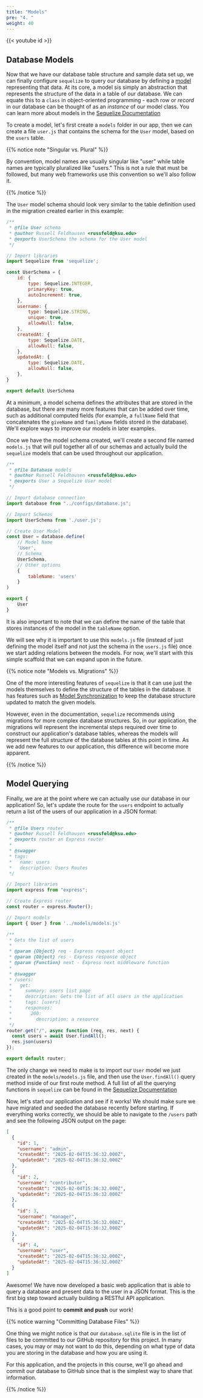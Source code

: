 ```yaml
---
title: "Models"
pre: "4. "
weight: 40
---
```


{{< youtube id >}}

## Database Models

Now that we have our database table structure and sample data set up, we can finally configure `sequelize` to query our database by defining a [model](https://sequelize.org/docs/v6/core-concepts/model-basics/) representing that data. At its core, a model sis simply an abstraction that represents the structure of the data in a table of our database. We can equate this to a `class` in object-oriented programming - each row or _record_ in our database can be thought of as an _instance_ of our model class. You can learn more about models in the [Sequelize Documentation](https://sequelize.org/docs/v6/core-concepts/model-basics/)

To create a model, let's first create a `models` folder in our app, then we can create a file `user.js` that contains the schema for the `User` model, based on the `users` table.

{{% notice note "Singular vs. Plural" %}}

By convention, model names are usually singular like "user" while table names are typically pluralized like "users." This is not a rule that must be followed, but many web frameworks use this convention so we'll also follow it.

{{% /notice %}}

The `User` model schema should look very similar to the table definition used in the migration created earlier in this example:

```js {title="models/user.js"}
/**
 * @file User schema
 * @author Russell Feldhausen <russfeld@ksu.edu>
 * @exports UserSchema the schema for the User model
 */

// Import libraries
import Sequelize from 'sequelize';

const UserSchema = {
    id: {
        type: Sequelize.INTEGER,
        primaryKey: true,
        autoIncrement: true,
    },
    username: {
        type: Sequelize.STRING,
        unique: true,
        allowNull: false,
    },
    createdAt: {
        type: Sequelize.DATE,
        allowNull: false,
    },
    updatedAt: {
        type: Sequelize.DATE,
        allowNull: false,
    },
}

export default UserSchema
```

At a minimum, a model schema defines the attributes that are stored in the database, but there are many more features that can be added over time, such as additional computed fields (for example, a `fullName` field that concatenates the `giveName` and `familyName` fields stored in the database). We'll explore ways to improve our models in later examples.

Once we have the model schema created, we'll create a second file named `models.js` that will pull together all of our schemas and actually build the `sequelize` models that can be used throughout our application.

```js {title="models/models.js"}
/**
 * @file Database models
 * @author Russell Feldhausen <russfeld@ksu.edu>
 * @exports User a Sequelize User model
 */

// Import database connection
import database from "../configs/database.js";

// Import Schemas
import UserSchema from './user.js';

// Create User Model
const User = database.define(
    // Model Name
    'User',
    // Schema
    UserSchema,
    // Other options
    {
        tableName: 'users'
    }
)

export {
    User
}
```

It is also important to note that we can define the name of the table that stores instances of the model in the `tableName` option. 

We will see why it is important to use this `models.js` file (instead of just defining the model itself and not just the schema in the `users.js` file) once we start adding relations between the models. For now, we'll start with this simple scaffold that we can expand upon in the future.

{{% notice note "Models vs. Migrations" %}}

One of the more interesting features of `sequelize` is that it can use just the models themselves to define the structure of the tables in the database. It has features such as [Model Synchronization](https://sequelize.org/docs/v6/core-concepts/model-basics/#model-synchronization) to keep the database structure updated to match the given models. 

However, even in the documentation, `sequelize` recommends using migrations for more complex database structures. So, in our application, the migrations will represent the incremental steps required over time to construct our application's database tables, whereas the models will represent the full structure of the database tables at this point in time. As we add new features to our application, this difference will become more apparent. 

{{% /notice %}}

## Model Querying

Finally, we are at the point where we can actually use our database in our application! So, let's update the route for the `users` endpoint to actually return a list of the users of our application in a JSON format:

```js {title="routes/users.js" hl_lines="18-19 39-40"}
/**
 * @file Users router
 * @author Russell Feldhausen <russfeld@ksu.edu>
 * @exports router an Express router
 *
 * @swagger
 * tags:
 *   name: users
 *   description: Users Routes
 */

// Import libraries
import express from "express";

// Create Express router
const router = express.Router();

// Import models
import { User } from '../models/models.js'

/**
 * Gets the list of users
 * 
 * @param {Object} req - Express request object
 * @param {Object} res - Express response object
 * @param {Function} next - Express next middleware function
 * 
 * @swagger
 * /users:
 *   get: 
 *     summary: users list page
 *     description: Gets the list of all users in the application
 *     tags: [users]
 *     responses:
 *       200: 
 *         description: a resource         
 */
router.get("/", async function (req, res, next) {
  const users = await User.findAll();
  res.json(users)
});

export default router;
```

The only change we need to make is to import our `User` model we just created in the `models/models.js` file, and then use the `User.findAll()` query method inside of our first route method. A full list of all the querying functions in `sequelize` can be found in the [Sequelize Documentation](https://sequelize.org/docs/v6/core-concepts/model-querying-basics/)

Now, let's start our application and see if it works! We should make sure we have migrated and seeded the database recently before starting. If everything works correctly, we should be able to navigate to the `/users` path and see the following JSON output on the page:

```json {title="route: /users"}
[
  {
    "id": 1,
    "username": "admin",
    "createdAt": "2025-02-04T15:36:32.000Z",
    "updatedAt": "2025-02-04T15:36:32.000Z"
  },
  {
    "id": 2,
    "username": "contributor",
    "createdAt": "2025-02-04T15:36:32.000Z",
    "updatedAt": "2025-02-04T15:36:32.000Z"
  },
  {
    "id": 3,
    "username": "manager",
    "createdAt": "2025-02-04T15:36:32.000Z",
    "updatedAt": "2025-02-04T15:36:32.000Z"
  },
  {
    "id": 4,
    "username": "user",
    "createdAt": "2025-02-04T15:36:32.000Z",
    "updatedAt": "2025-02-04T15:36:32.000Z"
  }
]
```

Awesome! We have now developed a basic web application that is able to query a database and present data to the user in a JSON format. This is the first big step toward actually building a RESTful API application. 

This is a good point to **commit and push** our work!

{{% notice warning "Committing Database Files" %}}

One thing we might notice is that our `database.sqlite` file is in the list of files to be committed to our GitHub repository for this project. In many cases, you may or may not want to do this, depending on what type of data you are storing in the database and how you are using it.

For this application, and the projects in this course, we'll go ahead and commit our database to GitHub since that is the simplest way to share that information.

{{% /notice %}}
